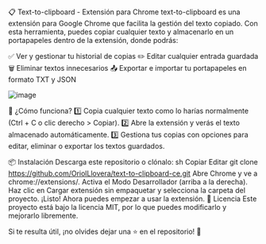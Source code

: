 📋 Text-to-clipboard - Extensión para Chrome
text-to-clipboard es una extensión para Google Chrome que facilita la gestión del texto copiado. Con esta herramienta, puedes copiar cualquier texto y almacenarlo en un portapapeles dentro de la extensión, donde podrás:

✅ Ver y gestionar tu historial de copias
✏️ Editar cualquier entrada guardada
🗑️ Eliminar textos innecesarios
📤 Exportar e importar tu portapapeles en formato TXT y JSON


![image](https://github.com/user-attachments/assets/dbd99ab0-86aa-4c5a-b0d1-7119472b46ce)




🔧 ¿Cómo funciona?
1️⃣ Copia cualquier texto como lo harías normalmente (Ctrl + C o clic derecho > Copiar).
2️⃣ Abre la extensión y verás el texto almacenado automáticamente.
3️⃣ Gestiona tus copias con opciones para editar, eliminar o exportar los textos guardados.

📦 Instalación
Descarga este repositorio o clónalo:
sh
Copiar
Editar
git clone https://github.com/OriolLlovera/text-to-clipboard-ce.git
Abre Chrome y ve a chrome://extensions/.
Activa el Modo Desarrollador (arriba a la derecha).
Haz clic en Cargar extensión sin empaquetar y selecciona la carpeta del proyecto.
¡Listo! Ahora puedes empezar a usar la extensión.
📜 Licencia
Este proyecto está bajo la licencia MIT, por lo que puedes modificarlo y mejorarlo libremente.

Si te resulta útil, ¡no olvides dejar una ⭐ en el repositorio! 🚀
